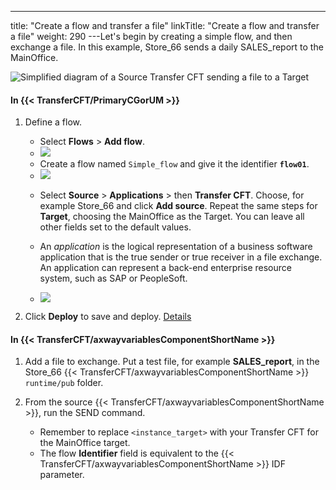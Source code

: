 ---
title: "Create a flow and transfer a file"
linkTitle: "Create a flow and transfer a file"
weight: 290
---Let's begin by creating a simple flow, and then exchange a file. In this example, Store_66 sends a daily SALES_report to the MainOffice.

![Simplified diagram of a Source Transfer CFT sending a file to a Target](/Images/TransferCFT/TransferCFT_Standard_w_cg.png)

#### In {{< TransferCFT/PrimaryCGorUM  >}}

1. Define a flow.
    -   Select **Flows** > **Add flow**.
    -   ![](/Images/TransferCFT/flow01.png)

    <!-- -->

    -   Create a flow named `Simple_flow` and give it the identifier ****`flow01`****.
    -   ![](/Images/TransferCFT/flow02.png)

    <!-- -->

    -   Select **Source** > **Applications** > then **Transfer CFT**. Choose, for example Store_66 and click **Add source**. Repeat the same steps for **Target**, choosing the MainOffice as the Target. You can leave all other fields set to the default values.

    -   An *application* is the logical representation of a business software application that is the true sender or true receiver in a file exchange. An application can represent a back-end enterprise resource system, such as SAP or PeopleSoft.

    -   ![](/Images/TransferCFT/flow03.png)
1. Click ******Deploy****** to save and deploy. [Details](../intro_cg_task_catalog/t_savedeployflow)

#### In {{< TransferCFT/axwayvariablesComponentShortName  >}}

1. Add a file to exchange. Put a test file, for example ****SALES_report****, in the Store_66 {{< TransferCFT/axwayvariablesComponentShortName >}}` runtime/pub` folder.
1. From the source {{< TransferCFT/axwayvariablesComponentShortName >}}, run the SEND command.
    -   Remember to replace `<instance_target>` with your Transfer CFT for the MainOffice target.

    <!-- -->

    -   The flow ****Identifier**** field is equivalent to the {{< TransferCFT/axwayvariablesComponentShortName >}} IDF parameter.
